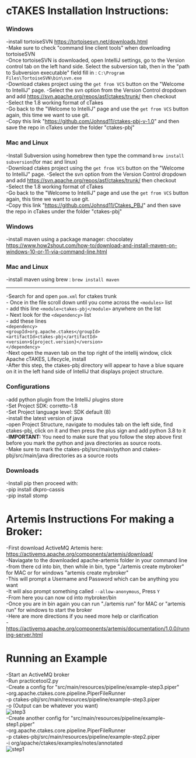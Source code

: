 # cTAKES Installation Instructions:

### Windows
-install tortoiseSVN https://tortoisesvn.net/downloads.html  <br/>
-Make sure to check "command line client tools" when downloading tortoiseSVN<br/>
-Once tortoiseSVN is downloaded, open IntelliJ settings, go to the Version control tab on the left hand side. Select the subversion tab, then in the "path to Subversion executable" field fill in : `C:\Program Files\TortoiseSVN\bin\svn.exe` <br/>
-Download ctakes project using the `get from VCS` button on the "Welcome to IntelliJ" page.
-Select the svn option from the Version Control dropdown and add https://svn.apache.org/repos/asf/ctakes/trunk/ then checkout<br/> 
-Select the 1.8 working format of cTakes <br/>
-Go back to the "Welcome to IntelliJ" page and use the `get from VCS` button again, this time we want to use git. <br/>
-Copy this link "https://github.com/Johnsd11/ctakes-pbj-v-1.0" and then save the repo in cTakes under the folder "ctakes-pbj" <br/>


### Mac and Linux
-Install Subversion using homebrew then type the command `brew install subversion`(for mac and linux) <br/>
-Download ctakes project using the `get from VCS` button on the "Welcome to IntelliJ" page.
-Select the svn option from the Version Control dropdown and add https://svn.apache.org/repos/asf/ctakes/trunk/ then checkout<br/> 
-Select the 1.8 working format of cTakes <br/>
-Go back to the "Welcome to IntelliJ" page and use the `get from VCS` button again, this time we want to use git. <br/>
-Copy this link "https://github.com/Johnsd11/Ctakes_PBJ" and then save the repo in cTakes under the folder "ctakes-pbj" <br/>


### Windows
-install maven using a package manager: chocolatey<br/>
https://www.how2shout.com/how-to/download-and-install-maven-on-windows-10-or-11-via-command-line.html<br/>


### Mac and Linux
-install maven using brew : `brew install maven` <br/>

---

-Search for and open `pom.xml` for ctakes trunk<br/>
    - Once in the file scroll down until you come across the `<modules>` list<br/>
    - add this line `<module>ctakes-pbj</module>` anywhere on the list<br/>
    - Next look for the `<dependency>` list<br/>
    - add these lines <br/>
    `<dependency>` <br/>
         `<groupId>org.apache.ctakes</groupId>`<br/> 
         `<artifactId>ctakes-pbj</artifactId>`<br/>
         `<version>${project.version}</version>`<br/>
    `</dependency>`<br/>
-Next open the maven tab on the top right of the intellij window, click Apache cTAKES, Lifecycle, install<br/>
-After this step, the ctakes-pbj directory will appear to have a blue square on it in the left hand side of IntelliJ that displays project structure.



### Configurations
-add python plugin from the IntelliJ plugins store <br/>
-Set Project SDK: corretto-1.8<br/>
-Set Project language level: SDK default (8)<br/>
-install the latest version of java<br/>
-open Project Structure, navigate to modules tab on the left side, find ctakes-pbj, click on it and then press the plus sign and add python 3.8 to it<br/>
-**IMPORTANT:** You need to make sure that you follow the step above first before you mark the python and java directories as source roots. <br/>
-Make sure to mark the ctakes-pbj/src/main/python and ctakes-pbj/src/main/java directories as a source roots <br/>
 


### Downloads
-Install pip then proceed with: <br/>
-pip install dkpro-cassis <br/>
-pip install stomp <br/>

  

 # Artemis Instructions For making a Broker:
-First download ActiveMQ Artemis here: https://activemq.apache.org/components/artemis/download/<br/>
-Naviagate to the downloaded apache-artemis folder in your command line<br/>
-from there cd into bin, then while in bin, type "./artemis create mybroker" for MAC or for windows "artemis create mybroker"<br/>
-This will prompt a Username and Password which can be anything you want<br/>
-It will also prompt something called `--allow-anonymous`, Press `Y` <br/>
-From here you can now cd into mybroker/bin<br/>
-Once you are in bin again you can run "./artemis run" for MAC or "artemis run" for windows to start the broker<br/>
-Here are more directions if you need more help or clarification<br/>
-https://activemq.apache.org/components/artemis/documentation/1.0.0/running-server.html<br/>
  
# Running an Example
-Start an ActiveMQ broker<br/>
-Run practicetool2.py <br/>
-Create a config for "src/main/resources/pipeline/example-step3.piper"<br/>
-org.apache.ctakes.core.pipeline.PiperFileRunner <br/>
-p ctakes-pbj/src/main/resources/pipeline/example-step3.piper <br/>
-o (Output can be whatever you want) <br/>
![step3](https://user-images.githubusercontent.com/34665038/167950327-be92da70-45aa-4c48-b75c-3e762a5cc03b.png)<br/>
-Create another config for "src/main/resources/pipeline/example-step1.piper"<br/>
-org.apache.ctakes.core.pipeline.PiperFileRunner <br/>
-p ctakes-pbj/src/main/resources/pipeline/example-step2.piper <br/>
-i org/apache/ctakes/examples/notes/annotated <br/>
![step1](https://user-images.githubusercontent.com/34665038/167950851-9adff1ae-4974-4461-bbba-1000ef8a97f2.png)<br/>

  
  

    
